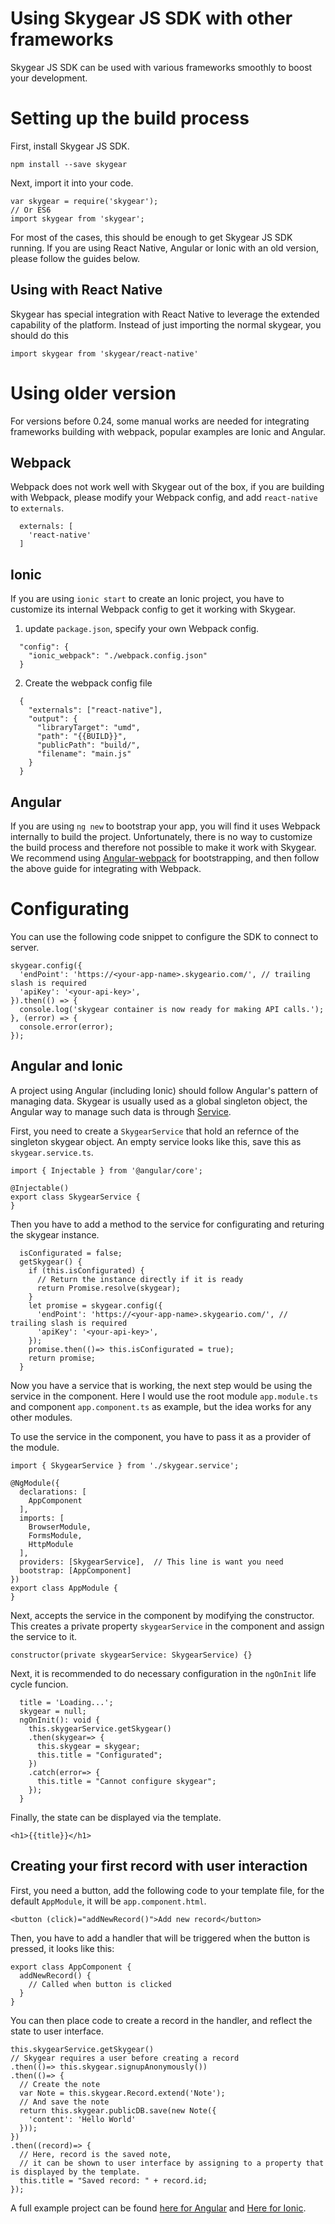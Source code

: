 # Using Skygear JS SDK with other frameworks

Skygear JS SDK can be used with various frameworks smoothly to boost your development.

# Setting up the build process

First, install Skygear JS SDK.

```
npm install --save skygear
```

Next, import it into your code.

```
var skygear = require('skygear');
// Or ES6
import skygear from 'skygear';
```

For most of the cases, this should be enough to get Skygear JS SDK running. If you are using React Native, Angular or Ionic with an old version, please follow the guides below.

## Using with React Native

Skygear has special integration with React Native to leverage the extended capability of the platform. Instead of just importing the normal skygear, you should do this

```
import skygear from 'skygear/react-native'
```


# Using older version

For versions before 0.24, some manual works are needed for integrating frameworks building with webpack, popular examples are Ionic and Angular.

## Webpack

Webpack does not work well with Skygear out of the box, if you are building with Webpack, please modify your Webpack config, and add `react-native` to `externals`.

```
  externals: [
    'react-native'
  ]
```

## Ionic

If you are using `ionic start` to create an Ionic project, you have to customize its internal Webpack config to get it working with Skygear.

1. update `package.json`, specify your own Webpack config.
```
  "config": {
    "ionic_webpack": "./webpack.config.json"
  }
```

2. Create the webpack config file
```
  {
    "externals": ["react-native"],
    "output": {
      "libraryTarget": "umd",
      "path": "{{BUILD}}",
      "publicPath": "build/",
      "filename": "main.js"
    }
  }
```

## Angular

If you are using `ng new` to bootstrap your app, you will find it uses Webpack internally to build the project. Unfortunately, there is no way to customize the build process and therefore not possible to make it work with Skygear. We recommend using [Angular-webpack](https://github.com/preboot/angular-webpack) for bootstrapping, and then follow the above guide for integrating with Webpack.

# Configurating

You can use the following code snippet to configure the SDK to connect to server.

```
skygear.config({
  'endPoint': 'https://<your-app-name>.skygeario.com/', // trailing slash is required
  'apiKey': '<your-api-key>',
}).then(() => {
  console.log('skygear container is now ready for making API calls.');
}, (error) => {
  console.error(error);
});
```

## Angular and Ionic

A project using Angular (including Ionic) should follow Angular's pattern of managing data. Skygear is usually used as a global singleton object, the Angular way to manage such data is through [Service](https://angular.io/docs/ts/latest/tutorial/toh-pt4.html).

First, you need to create a `SkygearService` that hold an refernce of the singleton skygear object. An empty service looks like this, save this as `skygear.service.ts`.

```
import { Injectable } from '@angular/core';

@Injectable()
export class SkygearService {
}
```

Then you have to add a method to the service for configurating and returing the skygear instance.

```
  isConfigurated = false;
  getSkygear() {
    if (this.isConfigurated) {
      // Return the instance directly if it is ready
      return Promise.resolve(skygear);
    }
    let promise = skygear.config({
      'endPoint': 'https://<your-app-name>.skygeario.com/', // trailing slash is required
      'apiKey': '<your-api-key>',
    });
    promise.then(()=> this.isConfigurated = true);
    return promise;
  }
```

Now you have a service that is working, the next step would be using the service in the component. Here I would use the root module `app.module.ts` and component `app.component.ts` as example, but the idea works for any other modules.

To use the service in the component, you have to pass it as a provider of the module.

```
import { SkygearService } from './skygear.service';

@NgModule({
  declarations: [
    AppComponent
  ],
  imports: [
    BrowserModule,
    FormsModule,
    HttpModule
  ],
  providers: [SkygearService],  // This line is want you need
  bootstrap: [AppComponent]
})
export class AppModule {
}

```

Next, accepts the service in the component by modifying the constructor. This creates a private property `skygearService` in the component and assign the service to it.

```
constructor(private skygearService: SkygearService) {}
```

Next, it is recommended to do necessary configuration in the `ngOnInit` life cycle funcion.

```
  title = 'Loading...';
  skygear = null;
  ngOnInit(): void {
    this.skygearService.getSkygear()
    .then(skygear=> {
      this.skygear = skygear;
      this.title = "Configurated";
    })
    .catch(error=> {
      this.title = "Cannot configure skygear";
    });
  }
```

Finally, the state can be displayed via the template.

```
<h1>{{title}}</h1>
```

## Creating your first record with user interaction

First, you need a button, add the following code to your template file, for the default `AppModule`, it will be `app.component.html`.

```
<button (click)="addNewRecord()">Add new record</button>
```

Then, you have to add a handler that will be triggered when the button is pressed, it looks like this:

```
export class AppComponent {
  addNewRecord() {
    // Called when button is clicked
  }
}
```

You can then place code to create a record in the handler, and reflect the state to user interface.

```
this.skygearService.getSkygear()
// Skygear requires a user before creating a record
.then(()=> this.skygear.signupAnonymously())
.then(()=> {
  // Create the note
  var Note = this.skygear.Record.extend('Note');
  // And save the note
  return this.skygear.publicDB.save(new Note({
    'content': 'Hello World'
  }));
})
.then((record)=> {
  // Here, record is the saved note,
  // it can be shown to user interface by assigning to a property that is displayed by the template.
  this.title = "Saved record: " + record.id;
});
```

A full example project can be found [here for Angular](https://github.com/skygear-demo/skygear-angular) and [Here for Ionic](https://github.com/skygear-demo/skygear-ionic).